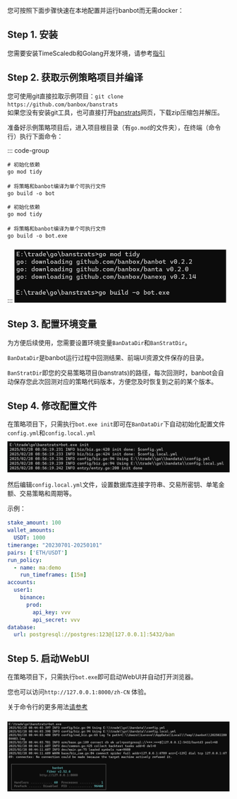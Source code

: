 您可按照下面步骤快速在本地配置并运行banbot而无需docker：

## Step 1. 安装
您需要安装TimeScaledb和Golang开发环境，请参考[指引](./install.md)

## Step 2. 获取示例策略项目并编译
您可使用git直接拉取示例项目：`git clone https://github.com/banbox/banstrats`  
如果您没有安装git工具，也可直接打开[banstrats](https://github.com/banbox/banstrats)网页，下载zip压缩包并解压。

准备好示例策略项目后，进入项目根目录（有`go.mod`的文件夹），在终端（命令行）执行下面命令：

::: code-group
```shell [Linux/MacOS]
# 初始化依赖
go mod tidy

# 将策略和banbot编译为单个可执行文件
go build -o bot
```
```shell [Windows]
# 初始化依赖
go mod tidy

# 将策略和banbot编译为单个可执行文件
go build -o bot.exe
```
:::
<img style="width:480px;margin-top:10px" src="/img/compile.jpg"/>

## Step 3. 配置环境变量
为方便后续使用，您需要设置环境变量`BanDataDir`和`BanStratDir`。

`BanDataDir`是banbot运行过程中回测结果、前端UI资源文件保存的目录。

`BanStratDir`即您的交易策略项目(banstrats)的路径，每次回测时，banbot会自动保存您此次回测对应的策略代码版本，方便您及时恢复到之前的某个版本。

## Step 4. 修改配置文件
在策略项目下，只需执行`bot.exe init`即可在`BanDataDir`下自动初始化配置文件`config.yml`和`config.local.yml`
<img style="width:780px;margin-top:10px" src="/img/init_config.jpg"/>

然后编辑`config.local.yml`文件，设置数据库连接字符串、交易所密钥、单笔金额、交易策略和周期等。

示例：
```yaml
stake_amount: 100
wallet_amounts:
  USDT: 1000
timerange: "20230701-20250101"
pairs: ['ETH/USDT']
run_policy:
  - name: ma:demo
    run_timeframes: [15m]
accounts:
  user1:
    binance:
      prod:
        api_key: vvv
        api_secret: vvv
database:
  url: postgresql://postgres:123@[127.0.0.1]:5432/ban
```

## Step 5. 启动WebUI
在策略项目下，只需执行`bot.exe`即可启动WebUI并自动打开浏览器。

您也可以访问`http://127.0.0.1:8000/zh-CN` 体验。

关于命令行的更多用法[请参考](./bot_usage.md)

<img style="width:780px;margin-top:10px" src="/img/run_webui.jpg"/>
